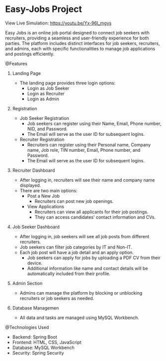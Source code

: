 # Easy-Jobs Project
View Live Simulation: https://youtu.be/Yx-96I_mgys

Easy Jobs is an online job portal designed to connect job seekers with recruiters, providing a seamless and user-friendly experience for both parties. The platform includes distinct interfaces for job seekers, recruiters, and admins, each with specific functionalities to manage job applications and postings efficiently.

@Features

1. Landing Page
   - The landing page provides three login options:
     - Login as Job Seeker
     - Login as Recruiter
     - Login as Admin

2. Registration
   - Job Seeker Registration
     - Job seekers can register using their Name, Email, Phone number, NID, and Password.
     - The Email will serve as the user ID for subsequent logins.
   - Recruiter Registration
     - Recruiters can register using their Personal name, Company name, Job role, TIN number, Email, Phone number, and Password.
     - The Email will serve as the user ID for subsequent logins.

3. Recruiter Dashboard
   - After logging in, recruiters will see their name and company name displayed.
   - There are two main options:
     - Post a New Job
       - Recruiters can post new job openings.
     - View Applications
       - Recruiters can view all applicants for their job postings.
       - They can access candidates' contact information and CVs.

4. Job Seeker Dashboard
   - After logging in, job seekers will see all job posts from different recruiters.
   - Job seekers can filter job categories by IT and Non-IT.
   - Each job post will have a job detail and an apply option.
     - Job seekers can apply for jobs by uploading a PDF CV from their device.
     - Additional information like name and contact details will be automatically included from their profile.

5. Admin Section
   - Admins can manage the platform by blocking or unblocking recruiters or job seekers as needed.

6. Database Managemen
   - All data and tasks are managed using MySQL Workbench.

@Technologies Used
- Backend: Spring Boot
- Frontend: HTML, CSS, JavaScript
- Database: MySQL Workbench
- Security: Spring Security


